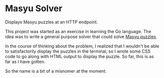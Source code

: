 Masyu Solver
============

Displays Masyu puzzles at an HTTP endpoint.

This project was started as an exercise in learning the Go language. The idea was to write a
general purpose solver that could solve [Masyu puzzles](https://www.google.com/search?q=maysu+puzzle).

In the course of thinking about the problem, I realized that I wouldn't be able to satisfactorily
display the puzzles in the terminal, so I wrote some CSS code to go along with HTML output to
display the puzzle. So far, this is as far as I have gotten.

So the name is a bit of a misnomer at the moment.
